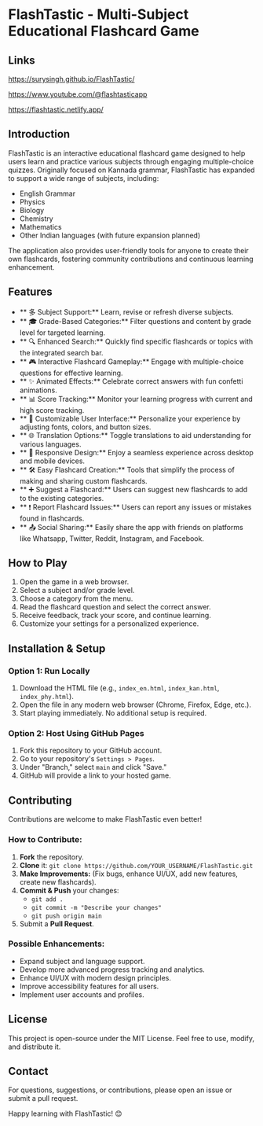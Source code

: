 #   FlashTastic - Multi-Subject Educational Flashcard Game


##  Links
https://surysingh.github.io/FlashTastic/

https://www.youtube.com/@flashtasticapp

https://flashtastic.netlify.app/



##  Introduction

FlashTastic is an interactive educational flashcard game designed to help users learn and practice various subjects through engaging multiple-choice quizzes. Originally focused on Kannada grammar, FlashTastic has expanded to support a wide range of subjects, including:

* English Grammar
* Physics
* Biology
* Chemistry
* Mathematics
* Other Indian languages (with future expansion planned)

The application also provides user-friendly tools for anyone to create their own flashcards, fostering community contributions and continuous learning enhancement.

##  Features

* ** 多 Subject Support:** Learn, revise or refresh diverse subjects.
* ** 🎓 Grade-Based Categories:** Filter questions and content by grade level for targeted learning.
* ** 🔍 Enhanced Search:** Quickly find specific flashcards or topics with the integrated search bar.
* ** 🎮 Interactive Flashcard Gameplay:** Engage with multiple-choice questions for effective learning.
* ** ✨ Animated Effects:** Celebrate correct answers with fun confetti animations.
* ** 📊 Score Tracking:** Monitor your learning progress with current and high score tracking.
* ** 🎨 Customizable User Interface:** Personalize your experience by adjusting fonts, colors, and button sizes.
* ** 🌐 Translation Options:** Toggle translations to aid understanding for various languages.
* ** 📱 Responsive Design:** Enjoy a seamless experience across desktop and mobile devices.
* ** 🛠️ Easy Flashcard Creation:** Tools that simplify the process of making and sharing custom flashcards.
* ** ➕ Suggest a Flashcard:** Users can suggest new flashcards to add to the existing categories.
* ** ❗ Report Flashcard Issues:** Users can report any issues or mistakes found in flashcards.
* ** 📤 Social Sharing:** Easily share the app with friends on platforms like Whatsapp, Twitter, Reddit, Instagram, and Facebook.

##  How to Play

1.  Open the game in a web browser.
2.  Select a subject and/or grade level.
3.  Choose a category from the menu.
4.  Read the flashcard question and select the correct answer.
5.  Receive feedback, track your score, and continue learning.
6.  Customize your settings for a personalized experience.

##  Installation & Setup

###   Option 1: Run Locally

1.  Download the HTML file (e.g., `index_en.html`, `index_kan.html`, `index_phy.html`).
2.  Open the file in any modern web browser (Chrome, Firefox, Edge, etc.).
3.  Start playing immediately. No additional setup is required.

###   Option 2: Host Using GitHub Pages

1.  Fork this repository to your GitHub account.
2.  Go to your repository's `Settings > Pages`.
3.  Under "Branch," select `main` and click "Save."
4.  GitHub will provide a link to your hosted game.

##  Contributing

Contributions are welcome to make FlashTastic even better!

###   How to Contribute:

1.  **Fork** the repository.
2.  **Clone** it:  `git clone https://github.com/YOUR_USERNAME/FlashTastic.git`
3.  **Make Improvements:** (Fix bugs, enhance UI/UX, add new features, create new flashcards).
4.  **Commit & Push** your changes:
    * `git add .`
    * `git commit -m "Describe your changes"`
    * `git push origin main`
5.  Submit a **Pull Request**.

###   Possible Enhancements:

* Expand subject and language support.
* Develop more advanced progress tracking and analytics.
* Enhance UI/UX with modern design principles.
* Improve accessibility features for all users.
* Implement user accounts and profiles.

##  License

This project is open-source under the MIT License. Feel free to use, modify, and distribute it.

##  Contact

For questions, suggestions, or contributions, please open an issue or submit a pull request.

Happy learning with FlashTastic! 😊
